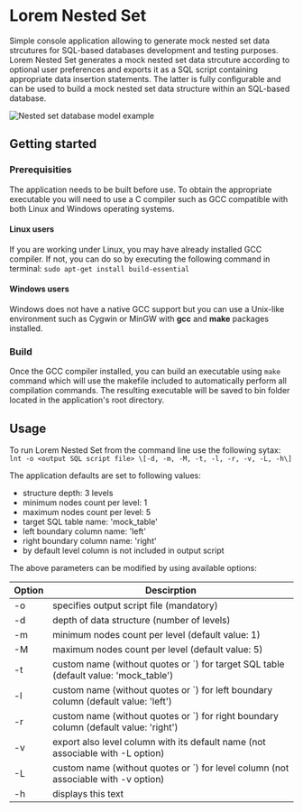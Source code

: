 # Lorem Nested Set

Simple console application allowing to generate mock nested set data strcutures for SQL-based databases development and testing purposes. Lorem Nested Set generates a mock nested set data strcuture according to optional user preferences and exports it as a SQL script containing appropriate data insertion statements. The latter is fully configurable and can be used to build a mock nested set data structure within an SQL-based database.

![Nested set database model example](https://ibb.co/hP14eF)

## Getting started

### Prerequisities

The application needs to be built before use. To obtain the appropriate executable you will need to use a C compiler such as GCC compatible with both Linux and Windows operating systems.

#### Linux users

If you are working under Linux, you may have already installed GCC compiler. If not, you can do so by executing the following command in terminal:
``sudo apt-get install build-essential``

#### Windows users

Windows does not have a native GCC support but you can use a Unix-like environment such as Cygwin or MinGW with **gcc** and **make** packages installed.

### Build

Once the GCC compiler installed, you can build an executable using ``make`` command which will use the makefile included to automatically perform all compilation commands. The resulting executable will be saved to bin folder located in the application's root directory.

## Usage

To run Lorem Nested Set from the command line use the following sytax:
``lnt -o <output SQL script file> \[-d, -m, -M, -t, -l, -r, -v, -L, -h\]``
	
The application defaults are set to following values:
* structure depth:					3 levels
* minimum nodes count per level:	1
* maximum nodes count per level:	5
* target SQL table name:			'mock_table'
* left boundary column name:		'left'
* right boundary column name:		'right'
* by default level column is not included in output script

The above parameters can be modified by using available options:

| Option | Descirption |
| ------ | ----------- |
| -o | specifies output script file (mandatory) |
| -d | depth of data structure (number of levels)
| -m | minimum nodes count per level (default value: 1) |
| -M | maximum nodes count per level (default value: 5) |
| -t | custom name (without quotes or \`) for target SQL table (default value: 'mock_table') |
| -l | custom name (without quotes or \`) for left boundary column (default value: 'left') |
| -r | custom name (without quotes or \`) for right boundary column (default value: 'right') |
| -v | export also level column with its default name (not associable with -L option) |
| -L | custom name (without quotes or \`) for level column (not associable with -v option) |
| -h | displays this text |
